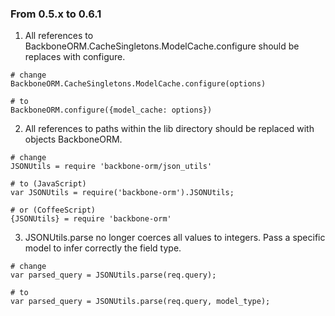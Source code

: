 ### From 0.5.x to 0.6.1

1. All references to BackboneORM.CacheSingletons.ModelCache.configure should be replaces with configure.

```
# change
BackboneORM.CacheSingletons.ModelCache.configure(options)

# to
BackboneORM.configure({model_cache: options})
```

2. All references to paths within the lib directory should be replaced with objects BackboneORM.

```
# change
JSONUtils = require 'backbone-orm/json_utils'

# to (JavaScript)
var JSONUtils = require('backbone-orm').JSONUtils;

# or (CoffeeScript)
{JSONUtils} = require 'backbone-orm'
```

3. JSONUtils.parse no longer coerces all values to integers. Pass a specific model to infer correctly the field type.

```
# change
var parsed_query = JSONUtils.parse(req.query);

# to
var parsed_query = JSONUtils.parse(req.query, model_type);
```